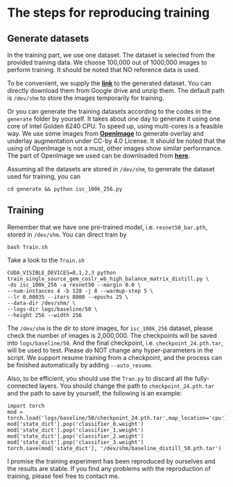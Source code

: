 # The steps for reproducing training

## Generate datasets

In the training part, we use one dataset. The dataset is selected from the provided training data. We choose 100,000 out of 1000,000 images to perform training. It should be noted that NO reference data is used.

To be convenient, we supply the [**link**](https://drive.google.com/file/d/1Ianqo1TS3Idx-211oWNANoZJ94WVgx6N/view?usp=sharing) to the generated dataset. You can directly download them from Google drive and unzip them. The default path is ```/dev/shm``` to store the images temporarily for training.

Or you can generate the training datasets according to the codes in the ```generate``` folder by yourself. It takes about one day to generate it using one core of Intel Golden 6240 CPU. To speed up, using multi-cores is a feasible way. We use some images from [**OpenImage**](https://opensource.google/projects/open-images-dataset) to generate overlay and underlay augmentation under CC-by 4.0 License. It should be noted that the using of OpenImage is not a must, other images show similar performance. The part of OpenImage we used can be downloaded from [**here**](https://drive.google.com/file/d/102JynPEzqiZ83zAdquFbrQah2JbXFOuu/view?usp=sharing). 

Assuming all the datasets are stored in ```/dev/shm```, to generate the dataset used for training, you can
```
cd generate && python isc_100k_256.py
```

## Training

Remember that we have one pre-trained model, i.e. ```resnet50_bar.pth```, stored in ```/dev/shm```. You can direct train by
```
bash Train.sh
```
Take a look to the ```Train.sh```
```
CUDA_VISIBLE_DEVICES=0,1,2,3 python train_single_source_gem_coslr_wb_high_balance_matrix_distill.py \
-ds isc_100k_256 -a resnet50 --margin 0.0 \
--num-instances 4 -b 128 -j 8 --warmup-step 5 \
--lr 0.00035 --iters 8000 --epochs 25 \
--data-dir /dev/shm/ \
--logs-dir logs/baseline/50 \
--height 256 --width 256
```

The ```/dev/shm``` is the dir to store images, for ```isc_100k_256``` dataset, please check the number of images is 2,000,000. The checkpoints will be saved into ```logs/baseline/50```. And the final checkpoint, i.e. ```checkpoint_24.pth.tar```, will be used to test. Please do NOT change any hyper-parameters in the script. We support resume training from a checkpoint, and the process can be finished automatically by adding ```--auto_resume```.

Also, to be efficient, you should use the ```Tran.py``` to discard all the fully-connected layers. You should change the path to ```checkpoint_24.pth.tar``` and the path to save by yourself, the following is an example:

```
import torch
mod = torch.load('logs/baseline/50/checkpoint_24.pth.tar',map_location='cpu')
mod['state_dict'].pop('classifier_0.weight')
mod['state_dict'].pop('classifier_1.weight')
mod['state_dict'].pop('classifier_2.weight')
mod['state_dict'].pop('classifier_3.weight')
torch.save(mod['state_dict'], '/dev/shm/baseline_distill_50.pth.tar')
```

I promise the training experiment has been reproduced by ourselves and the results are stable. If you find any problems with the reproduction of training, please feel free to contact me.


